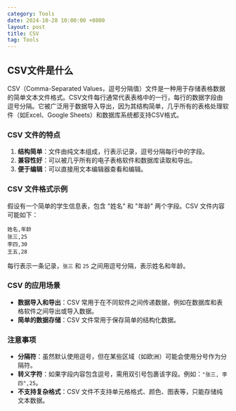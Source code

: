 ```yaml
---
category: Tools
date: 2024-10-28 10:00:00 +0800
layout: post
title: CSV
tag: Tools
---
```


## CSV文件是什么

CSV（Comma-Separated Values，逗号分隔值）文件是一种用于存储表格数据的简单文本文件格式。CSV文件每行通常代表表格中的一行，每行的数据字段由逗号分隔。它被广泛用于数据导入导出，因为其结构简单，几乎所有的表格处理软件（如Excel、Google Sheets）和数据库系统都支持CSV格式。

### CSV 文件的特点
1. **结构简单**：文件由纯文本组成，行表示记录，逗号分隔每行中的字段。
2. **兼容性好**：可以被几乎所有的电子表格软件和数据库读取和导出。
3. **便于编辑**：可以直接用文本编辑器查看和编辑。

### CSV 文件格式示例
假设有一个简单的学生信息表，包含 "姓名" 和 "年龄" 两个字段。CSV 文件内容可能如下：

```csv
姓名,年龄
张三,25
李四,30
王五,28
```

每行表示一条记录，`张三` 和 `25` 之间用逗号分隔，表示姓名和年龄。

### CSV 的应用场景
- **数据导入和导出**：CSV 常用于在不同软件之间传递数据，例如在数据库和表格软件之间导出或导入数据。
- **简单的数据存储**：CSV 文件常用于保存简单的结构化数据。
  
### 注意事项
- **分隔符**：虽然默认使用逗号，但在某些区域（如欧洲）可能会使用分号作为分隔符。
- **转义字符**：如果字段内容包含逗号，需用双引号包裹该字段。例如：`"张三, 李四",25`。
- **不支持复杂格式**：CSV 文件不支持单元格格式、颜色、图表等，只能存储纯文本数据。